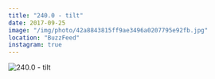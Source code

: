 ```yaml
---
title: "240.0 - tilt"
date: 2017-09-25
image: "/img/photo/42a8843815ff9ae3496a0207795e92fb.jpg"
location: "BuzzFeed"
instagram: true
---
```


![240.0 - tilt](/img/photo/42a8843815ff9ae3496a0207795e92fb.jpg)
